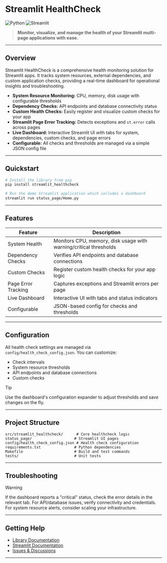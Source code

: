 
# Streamlit HealthCheck

![Python](https://img.shields.io/badge/python-3.11%2B-blue)
![Streamlit](https://img.shields.io/badge/streamlit-app-red)

> **Monitor, visualize, and manage the health of your Streamlit multi-page applications with ease.**

---

## Overview

Streamlit HealthCheck is a comprehensive health monitoring solution for Streamlit apps. It tracks system resources, external dependencies, and custom application checks, providing a real-time dashboard for operational insights and troubleshooting.

- **System Resource Monitoring:** CPU, memory, disk usage with configurable thresholds
- **Dependency Checks:** API endpoints and database connectivity status
- **Custom Health Checks:** Easily register and visualize custom checks for your app
- **Streamlit Page Error Tracking:** Detects exceptions and `st.error` calls across pages
- **Live Dashboard:** Interactive Streamlit UI with tabs for system, dependencies, custom checks, and page errors
- **Configurable:** All checks and thresholds are managed via a simple JSON config file

---

## Quickstart

```bash
# Install the library from pip
pip install streamlit_healthcheck

# Run the demo Streamlit application which includes a dashboard
streamlit run status_page/Home.py
```

---

## Features

| Feature              | Description                                                      |
|----------------------|------------------------------------------------------------------|
| System Health        | Monitors CPU, memory, disk usage with warning/critical thresholds |
| Dependency Checks    | Verifies API endpoints and database connections                   |
| Custom Checks        | Register custom health checks for your app logic                  |
| Page Error Tracking  | Captures exceptions and Streamlit errors per page                 |
| Live Dashboard       | Interactive UI with tabs and status indicators                    |
| Configurable         | JSON-based config for checks and thresholds                       |

---

## Configuration

All health check settings are managed via `config/health_check_config.json`. You can customize:

- Check intervals
- System resource thresholds
- API endpoints and database connections
- Custom checks

> [!TIP]
> Use the dashboard's configuration expander to adjust thresholds and save changes on the fly.

---

## Project Structure

```text
src/streamlit_healthcheck/      # Core healthcheck logic
status_page/                   # Streamlit UI pages
config/health_check_config.json # Health check configuration
requirements.txt               # Python dependencies
Makefile                       # Build and test commands
tests/                         # Unit tests
```

---

## Troubleshooting

> [!WARNING]
> If the dashboard reports a "critical" status, check the error details in the relevant tab. For API/database issues, verify connectivity and credentials. For system resource alerts, consider scaling your infrastructure.

---

## Getting Help

- [Library Documentation](https://docs.streamlit.io/)
- [Streamlit Documentation](https://docs.streamlit.io/)
- [Issues & Discussions](https://github.com/saradindusengupta/streamlit-healthcheck/issues)

---

